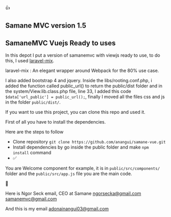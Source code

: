 :thumbsup:

## Samane MVC version 1.5

## SamaneMVC Vuejs Ready to uses

In this depot I put a version of samanemvc with viewjs ready to use, to do this, I used [laravel-mix](https://laravel-mix.com/).

laravel-mix
: An elegant wrapper around Webpack for the 80% use case.

I also added bootstrap 4 and jquery. Inside the libs/rooting.conf.php, i added the function called public_url() to return the public/dist folder and in the system/View.lib.class.php file, line 33, I added this code `$data['url_public'] = public_url();`, finally I moved all the files css and js in the folder `public/dist/`.

If you want to use this project, you can clone this repo and used it.

First of all you have to install the dependencies.

Here are the steps to follow

- Clone repository `git clone https://github.com/anangui/samane-vue.git`
- Install dependencies by go inside the public folder and make `npm install` command
- :white_check_mark:

You are Welcome component for example, it is in `public/src/components/` folder and the `public/src/app.js` file you are the main code. 


:email:

Here is Ngor Seck email, CEO at Samane
<ngorsecka@gmail.com>
<samanemvc@gmail.com>

And this is my email
<adonainangui03@gmail.com>
